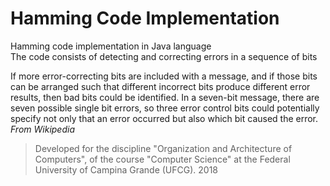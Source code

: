 # Hamming Code Implementation


Hamming code implementation in Java language  
The code consists of detecting and correcting errors in a sequence of bits

If more error-correcting bits are included with a message, and if those bits can be arranged such that different incorrect bits produce different error results, then bad bits could be identified. In a seven-bit message, there are seven possible single bit errors, so three error control bits could potentially specify not only that an error occurred but also which bit caused the error.
*From Wikipedia*

> Developed for the discipline "Organization and Architecture of Computers", of the course "Computer Science" at the Federal University of Campina Grande (UFCG). 2018
